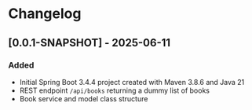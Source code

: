 # Changelog

## [0.0.1-SNAPSHOT] - 2025-06-11
### Added
- Initial Spring Boot 3.4.4 project created with Maven 3.8.6 and Java 21
- REST endpoint `/api/books` returning a dummy list of books
- Book service and model class structure
